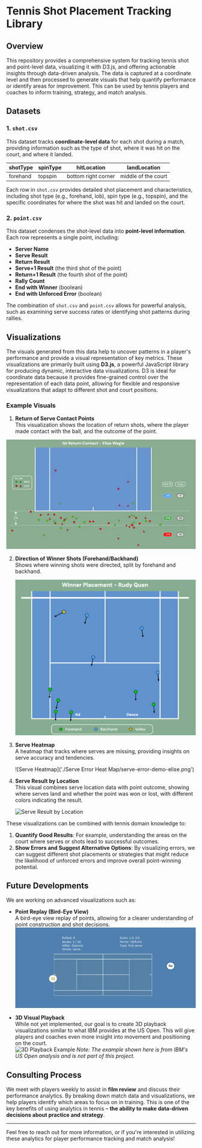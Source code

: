 # Tennis Shot Placement Tracking Library

## Overview

This repository provides a comprehensive system for tracking tennis shot and point-level data, visualizing it with D3.js, and offering actionable insights through data-driven analysis. The data is captured at a coordinate level and then processed to generate visuals that help quantify performance or identify areas for improvement. This can be used by tennis players and coaches to inform training, strategy, and match analysis.

## Datasets

### 1. `shot.csv`
This dataset tracks **coordinate-level data** for each shot during a match, providing information such as the type of shot, where it was hit on the court, and where it landed.

| shotType  | spinType | hitLocation          | landLocation      |
|-----------|----------|----------------------|-------------------|
| forehand  | topspin  | bottom right corner   | middle of the court|

Each row in `shot.csv` provides detailed shot placement and characteristics, including shot type (e.g., forehand, lob), spin type (e.g., topspin), and the specific coordinates for where the shot was hit and landed on the court.

### 2. `point.csv`
This dataset condenses the shot-level data into **point-level information**. Each row represents a single point, including:

- **Server Name**
- **Serve Result**
- **Return Result**
- **Serve+1 Result** (the third shot of the point)
- **Return+1 Result** (the fourth shot of the point)
- **Rally Count**
- **End with Winner** (boolean)
- **End with Unforced Error** (boolean)

The combination of `shot.csv` and `point.csv` allows for powerful analysis, such as examining serve success rates or identifying shot patterns during rallies.

## Visualizations

The visuals generated from this data help to uncover patterns in a player's performance and provide a visual representation of key metrics. These visualizations are primarily built using **D3.js**, a powerful JavaScript library for producing dynamic, interactive data visualizations. D3 is ideal for coordinate data because it provides fine-grained control over the representation of each data point, allowing for flexible and responsive visualizations that adapt to different shot and court positions.

### Example Visuals

1. **Return of Serve Contact Points**  
   This visualization shows the location of return shots, where the player made contact with the ball, and the outcome of the point.

![Return of Serve Contact Points](./Return%20Contact/ret-cont-demo.png)

2. **Direction of Winner Shots (Forehand/Backhand)**  
   Shows where winning shots were directed, split by forehand and backhand.

   ![Direction of Winner Shots](Winners/winners-demo.png)  <!-- Placeholder for Image 2 -->

3. **Serve Heatmap**  
   A heatmap that tracks where serves are missing, providing insights on serve accuracy and tendencies.

   ![Serve Heatmap]('./Serve Error Heat Map/serve-error-demo-elise.png')  <!-- Placeholder for Image 3 -->

4. **Serve Result by Location**  
   This visual combines serve location data with point outcome, showing where serves land and whether the point was won or lost, with different colors indicating the result.

   ![Serve Result by Location](Serve%Placement/serve-place-demo.png)  <!-- Placeholder for Image 4 -->

These visualizations can be combined with tennis domain knowledge to:

1. **Quantify Good Results**: For example, understanding the areas on the court where serves or shots lead to successful outcomes.
2. **Show Errors and Suggest Alternative Options**: By visualizing errors, we can suggest different shot placements or strategies that might reduce the likelihood of unforced errors and improve overall point-winning potential.

## Future Developments

We are working on advanced visualizations such as:

- **Point Replay (Bird-Eye View)**  
   A bird-eye view replay of points, allowing for a clearer understanding of point construction and shot decisions.  
   ![Bird-Eye View Replay](rally_demo_AO.gif) <!-- Placeholder for Point Replay GIF -->

- **3D Visual Playback**  
   While not yet implemented, our goal is to create 3D playback visualizations similar to what IBM provides at the US Open. This will give players and coaches even more insight into movement and positioning on the court.  
   ![3D Playback Example](#) <!-- Placeholder for 3D Playback GIF -->
   *Note: The example shown here is from IBM's US Open analysis and is not part of this project.*

## Consulting Process

We meet with players weekly to assist in **film review** and discuss their performance analytics. By breaking down match data and visualizations, we help players identify which areas to focus on in training. This is one of the key benefits of using analytics in tennis – **the ability to make data-driven decisions about practice and strategy**.

---

Feel free to reach out for more information, or if you're interested in utilizing these analytics for player performance tracking and match analysis!
